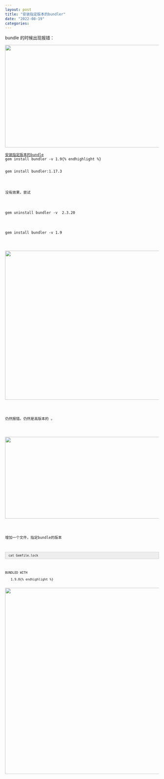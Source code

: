 ```yaml
---
layout: post
title: "安装指定版本的bundler"
date: "2022-08-19"
categories: 
---
```

<p>bundle 的时候出现报错：</p>

<p><img height="335" src="/uploads/ckeditor/pictures/288/image-20220819103144-1.png" width="1305" /></p>

<pre class="default s-code-block">
<code class="hljs language-undefined"><a href="https://stackoverflow.com/questions/60631953/warning-the-running-version-of-bundler-is-older-than-the-version-that-created-t">安装指定版本的bundle</a>
gem install bundler -v 1.9{% endhighlight %}

<p>gem install bundler:1.17.3</p>

<p>没有效果，尝试</p>

<p>gem uninstall bundler -v&nbsp; 2.3.20</p>

<p>gem install bundler -v 1.9</p>

<p><img height="487" src="/uploads/ckeditor/pictures/289/image-20220819103417-2.png" width="1466" /></p>

<p>仍然报错。仍然是高版本的 。</p>

<p><img height="267" src="/uploads/ckeditor/pictures/290/image-20220819103525-3.png" width="917" /></p>

<p>增加一个文件，指定bundle的版本</p>

<div style="background:#eeeeee;border:1px solid #cccccc;padding:5px 10px;"><code>cat Gemfile.lock</code></div>

<pre>
<code>BUNDLED WITH

&nbsp;&nbsp; 1.9.0{% endhighlight %}

<p><img height="608" src="/uploads/ckeditor/pictures/291/image-20220819104721-1.png" width="1062" /></p>

<p>&nbsp;</p>

